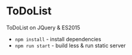 # ToDoList
ToDoList on JQuery &amp; ES2015

- `npm install` - install dependencies
- `npm run start` - build less & run static server
